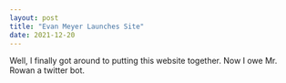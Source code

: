 ```yaml
---
layout: post
title: "Evan Meyer Launches Site"
date: 2021-12-20
---
```


Well, I finally got around to putting this website together.
Now I owe Mr. Rowan a twitter bot.
